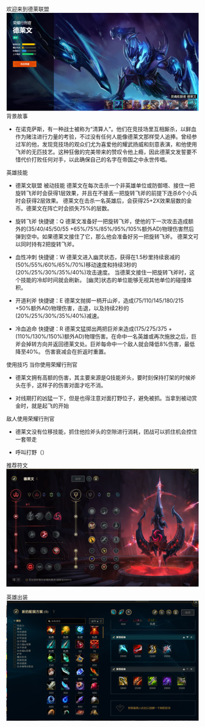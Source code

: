 欢迎来到德莱联盟
![背景图](/1.png)
背景故事
- 在诺克萨斯，有一种战士被称为“清算人”。他们在竞技场里互相厮杀，以鲜血作为赌注进行力量的考验，不过没有任何人能像德莱文那样受人追捧。曾经参过军的他，发现竞技场的观众们尤为喜爱他的耀武扬威和刻意表演，和他使用飞斧的无匹技艺。这种狂傲的完美带来的赞叹令他上瘾，因此德莱文发誓要不惜代价打败任何对手，以此确保自己的名字在帝国之中永世传唱。


英雄技能
- 德莱文联盟 被动技能
德莱文在每次击杀一个非英雄单位或防御塔、接住一把旋转飞斧时会获得1层效果，并且在不接丢一把旋转飞斧的前提下连杀6个小兵时会获得2层效果。 德莱文在击杀一名英雄后，会获得25+2X效果层数的金币。德莱文在阵亡时会损失75%的层数。

- 旋转飞斧 快捷键：Q
德莱文准备好一把旋转飞斧，使他的下一次攻击造成额外的(35/40/45/50/55 +65%/75%/85%/95%/105%额外AD)物理伤害然后弹到空中。如果德莱文接住了它，那么他会准备好另一把旋转飞斧。 德莱文可以同时持有2把旋转飞斧。

- 血性冲刺 快捷键：W
德莱文进入幽灵状态，获得在1.5秒里持续衰减的(50%/55%/60%/65%/70%)移动速度和持续3秒的(20%/25%/30%/35%/40%)攻击速度。 当德莱文接住一把旋转飞斧时，这个技能的冷却时间就会刷新。 [幽灵]状态的单位能够无视其他单位的碰撞体积。

- 开道利斧 快捷键：E
德莱文抛掷一柄开山斧，造成(75/110/145/180/215 +50%额外AD)物理伤害，击退，以及持续2秒的(20%/25%/30%/35%/40%)减速。

- 冷血追命 快捷键：R
德莱文猛掷出两把巨斧来造成(175/275/375 +(110%/130%/150%)额外AD)物理伤害。在命中一名英雄或再次施放之后，巨斧会掉转方向并返回德莱文处。巨斧每命中一个敌人就会降低8%伤害，最低降至40%。 伤害衰减会在折返时重置。


使用技巧
当你使用荣耀行刑官
- 德莱文拥有高额的伤害，其主要来源是Q技能斧头，要时刻保持打架的时候斧头在手，这样子的伤害对面才吃不消。

- 对线期打的凶猛一下，但是也得注意对面打野位子，避免被抓。当拿到被动赏金时，就是起飞的开始

敌人使用荣耀行刑官
- 德莱文没有位移技能，抓住他捡斧头的空隙进行消耗，团战可以抓住机会控住一套带走

- 呼叫打野（）

推荐符文
![符文图](/2.png)

英雄出装
![出装图](/3.png)


